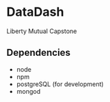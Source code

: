 # DataDash
Liberty Mutual Capstone

## Dependencies
 * node
 * npm
 * postgreSQL (for development)
 * mongod
